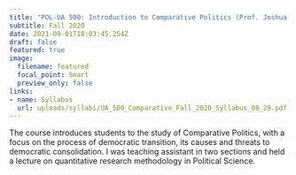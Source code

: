 ```yaml
---
title: "POL-UA 500: Introduction to Comparative Politics (Prof. Joshua Tucker)"
subtitle: Fall 2020
date: 2021-09-01T18:03:45.254Z
draft: false
featured: true
image:
  filename: featured
  focal_point: Smart
  preview_only: false
links:
- name: Syllabus
  url: uploads/syllabi/UA_500_Comparative_Fall_2020_Syllabus_08_29.pdf
---
```

The course introduces students to the study of Comparative Politics, with a focus on the process of democratic transition, its causes and threats to democratic consolidation. I was teaching assistant in two sections and held a lecture on quantitative research methodology in Political Science.
